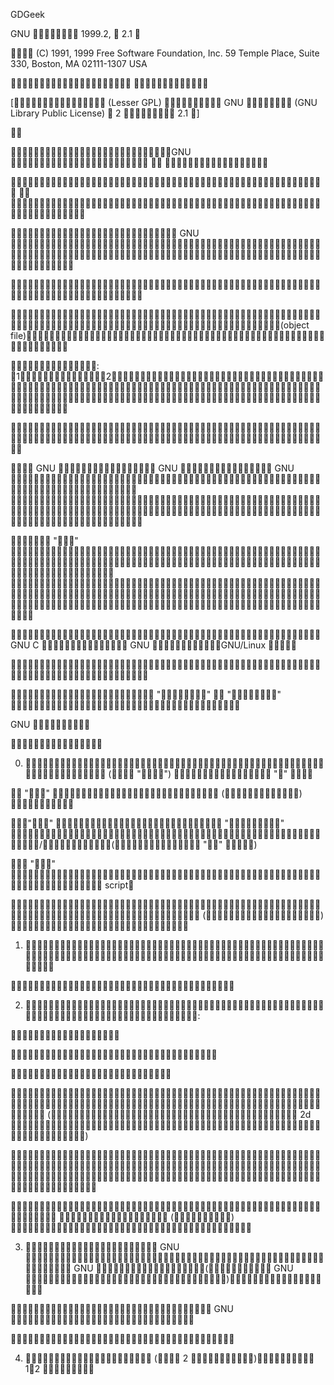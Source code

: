 GDGeek




GNU 
1999.2,  2.1 

 (C) 1991, 1999 Free Software Foundation, Inc.
59 Temple Place, Suite 330, Boston, MA 02111-1307 USA




[ (Lesser GPL)  GNU  (GNU Library Public License)  2  2.1 ]





GNU   

  

 GNU 



(object file)

: 12




 GNU  GNU  GNU  

 ""  

 GNU C  GNU GNU/Linux 



 ""  "" 


GNU 



0.  ( "")  "" 

 ""  () 

""  "" /( "" )

 ""  script

 () 

1. 



2. :









( 2d )



  () 

3.  GNU  GNU ( GNU )

 GNU 



4.  ( 2 ) 12 